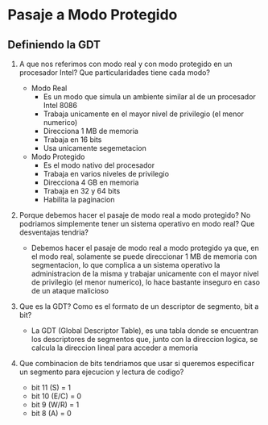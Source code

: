 # Pasaje a Modo Protegido

## Definiendo la GDT

1. A que nos referimos con modo real y con modo protegido en un procesador Intel? Que particularidades tiene cada modo?
    - Modo Real
        + Es un modo que simula un ambiente similar al de un procesador Intel 8086
        + Trabaja unicamente en el mayor nivel de privilegio (el menor numerico)
        + Direcciona 1 MB de memoria
        + Trabaja en 16 bits
        + Usa unicamente segemetacion
    - Modo Protegido
        + Es el modo nativo del procesador
        + Trabaja en varios niveles de privilegio
        + Direcciona 4 GB en memoria
        + Trabaja en 32 y 64 bits
        + Habilita la paginacion

2. Porque debemos hacer el pasaje de modo real a modo protegido? No podriamos simplemente tener un sistema operativo en modo real? Que desventajas tendria?
    - Debemos hacer el pasaje de modo real a modo protegido ya que, en el modo real, solamente se puede direccionar 1 MB de memoria con segmentacion, lo que complica a un sistema operativo la administracion de la misma y trabajar unicamente con el mayor nivel de privilegio (el menor numerico), lo hace bastante inseguro en caso de un ataque malicioso

3. Que es la GDT? Como es el formato de un descriptor de segmento, bit a bit?
    - La GDT (Global Descriptor Table), es una tabla donde se encuentran los descriptores de segmentos que, junto con la direccion logica, se calcula la direccion lineal para acceder a memoria
    <!-- - TODO: Descriptor de segmento -->

4. Que combinacion de bits tendriamos que usar si queremos especificar un segmento para ejecucion y lectura de codigo?
    - bit 11 (S) = 1
    - bit 10 (E/C) = 0
    - bit 9 (W/R) = 1
    - bit 8 (A) = 0

